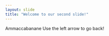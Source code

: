 ```yaml
---
layout: slide
title: "Welcome to our second slide!"
---
```

Ammaccabanane
Use the left arrow to go back!
